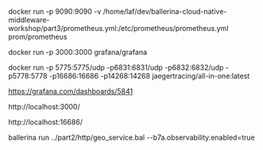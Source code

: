 docker run -p 9090:9090 -v /home/laf/dev/ballerina-cloud-native-middleware-workshop/part3/prometheus.yml:/etc/prometheus/prometheus.yml prom/prometheus

docker run -p 3000:3000 grafana/grafana

docker run -p 5775:5775/udp -p6831:6831/udp -p6832:6832/udp -p5778:5778 -p16686:16686 -p14268:14268 jaegertracing/all-in-one:latest

https://grafana.com/dashboards/5841

http://localhost:3000/

http://localhost:16686/

ballerina run ../part2/http/geo_service.bal --b7a.observability.enabled=true
